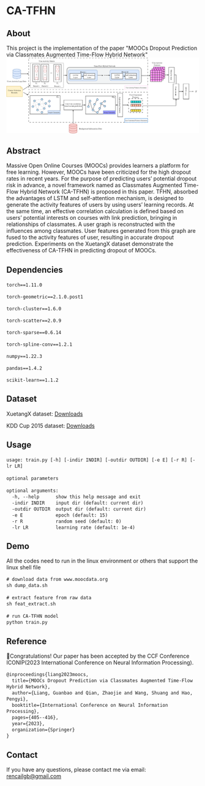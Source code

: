 # CA-TFHN
## About
This project is the implementation of the paper "MOOCs Dropout Prediction via Classmates Augmented Time-Flow Hybrid Network"
![all_method](paperpic/all_method.png)

## Abstract
Massive Open Online Courses (MOOCs) provides learners
a platform for free learning. However, MOOCs have been criticized for
the high dropout rates in recent years. For the purpose of predicting
users’ potential dropout risk in advance, a novel framework named as
Classmates Augmented Time-Flow Hybrid Network (CA-TFHN) is proposed in this paper. TFHN, absorbed the advantages of LSTM and self-attention mechanism, is designed to generate the activity features of
users by using users’ learning records. At the same time, an effective
correlation calculation is defined based on users’ potential interests on
courses with link prediction, bringing in relationships of classmates. A
user graph is reconstructed with the influences among classmates. User
features generated from this graph are fused to the activity features
of user, resulting in accurate dropout prediction. Experiments on the
XuetangX dataset demonstrate the effectiveness of CA-TFHN in predicting dropout of MOOCs.

## Dependencies
```torch==1.11.0```<p>
```torch-geometric==2.1.0.post1```<p>
```torch-cluster==1.6.0```<p>
```torch-scatter==2.0.9```<p>
```torch-sparse==0.6.14```<p>
```torch-spline-conv==1.2.1```<p>
```numpy==1.22.3```<p>
```pandas==1.4.2```<p>
```scikit-learn==1.1.2```<p>


## Dataset
XuetangX dataset: [Downloads](https://github.com/wzfhaha/dropout_prediction) <p>
KDD Cup 2015 dataset: [Downloads](http://lfs.aminer.cn/misc/moocdata/data/kddcup15.zip)

## Usage
```shell
usage: train.py [-h] [-indir INDIR] [-outdir OUTDIR] [-e E] [-r R] [-lr LR]

optional parameters

optional arguments:
  -h, --help      show this help message and exit
  -indir INDIR    input dir (default: current dir)
  -outdir OUTDIR  output dir (default: current dir)
  -e E            epoch (default: 15)
  -r R            random seed (default: 0)
  -lr LR          learning rate (default: 1e-4)
```

## Demo
All the codes need to run in the linux environment or others that
support the linux shell file
```shell
# download data from www.moocdata.org
sh dump_data.sh

# extract feature from raw data
sh feat_extract.sh

# run CA-TFHN model
python train.py
```

## Reference
:clap:Congratulations! Our paper has been accepted by the CCF Conference ICONIP(2023 International Conference on Neural Information Processing).
```
@inproceedings{liang2023moocs,
  title={MOOCs Dropout Prediction via Classmates Augmented Time-Flow Hybrid Network},
  author={Liang, Guanbao and Qian, Zhaojie and Wang, Shuang and Hao, Pengyi},
  booktitle={International Conference on Neural Information Processing},
  pages={405--416},
  year={2023},
  organization={Springer}
}
```

## Contact
If you have any questions, please contact me via email: rencailgb@gmail.com